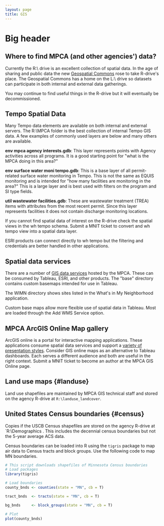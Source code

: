 ```yaml
---
layout: page
title: GIS
---  
```


# Big header

## Where to find MPCA (and other agencies') data?    
Currently the R:\ drive is an excellent collection of spatial data.  In the age of sharing and public data the new [Geospatial Commons](https://gisdata.mn.gov/)  rose to take R-drive's place.  The Geospatial Commons has a home on the L:\ drive so datasets can participate in both internal and external data gatherings.    

You may continue to find useful things in the R-drive but it will eventually be decommissioned.

## Tempo Spatial Data
Many Tempo data elements are available on both internal and external servers.  The R:\MPCA folder is the best collection of internal Tempo GIS data.  A few examples of commonly used layers are below and many others are available.

**env mpca agency interests.gdb**: This layer represents points with Agency activities across all programs.  It is a good starting point for "what is the MPCA doing in this area?"

**env surface water moni tempo.gdb**: This is a base layer of all permit-related surface water monitoring in Tempo.  This is not the same as EQUIS monitoring and is intended for "how many facilities are monitoring in the area?"  This is a large layer and is best used with filters on the program and SI type fields.

**util wastewater facilities.gdb**: These are wastewater treatment (TREA) items with attributes from the most recent permit. Since this layer represents facilities it does not contain discharge monitoring locations.

If you cannot find spatial data of interest on the R-drive check the spatial views in the wh tempo schema.  Submit a MNIT ticket to convert and wh tempo view into a spatial data layer.

ESRI products can connect directly to wh tempo but the filtering and credentials are better handled in other applications. 

## Spatial data services
There are a number of [GIS data services](https://pca-gis02.pca.state.mn.us/arcgis/rest/services) hosted by the MPCA.  These can be consumed by Tableau, ESRI, and other products.  The "base" directory contains custom basemaps intended for use in Tableau.  

The WIMN directory shows sites listed in the What's in My Neighborhood application.

Custom base maps allow more flexible use of spatial data in Tableau.  Most are loaded through the Add WMS Service option.

## MPCA ArcGIS Online Map gallery
ArcGIS online is a portal for interactive mapping applications.  These applications consume spatial data services and support a [variety of presentation styles](http://mpca.maps.arcgis.com/home/index.html).  Consider GIS online maps as an alternative to Tableau dashboards.  Each serves a different audience and both are useful in the right context.
Submit a MNIT ticket to become an author at the MPCA GIS Online page.

## Land use maps {#landuse}
Land use shapefiles are maintained by MPCA GIS technical staff and stored on the agency R-drive at `R:\landuse_landcover`.


## United States Census boundaries {#census}

Copies if the USCB Census shapefiles are stored on the agency R-drive at `R:\Demographics .  This includes the decennial census boundaries but not the 5-year average ACS data.  

Census boundaries can be loaded into R using the `tigris` package to map air data to Census tracts and block groups. Use the following code to map MN boundaries.

```r
# This script downloads shapefiles of Minnesota Census boundaries  
# Load packages
library(tigris)

# Load boundaries
county_bnds <- counties(state = "MN", cb = T)

tract_bnds  <- tracts(state = "MN", cb = T)

bg_bnds     <- block_groups(state = "MN", cb = T)

# Plot 
plot(county_bnds)
```



